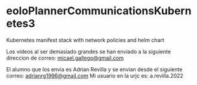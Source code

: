 # eoloPlannerCommunicationsKubernetes3
Kubernetes manifest stack with network policies and helm chart

Los videos al ser demasiado grandes se han enviado a la siguiente direccion de correo:
micael.gallego@gmail.com

El alumno que los envia es Adrian Revilla y se envian desde el siguiente correo: adrianrg1996@gmail.com
Mi usuario en la urjc es: a.revilla.2022
